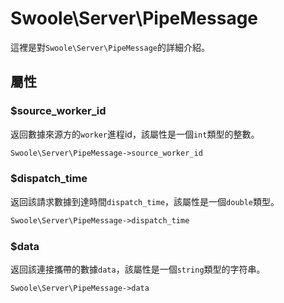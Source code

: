 # Swoole\Server\PipeMessage

這裡是對`Swoole\Server\PipeMessage`的詳細介紹。

## 屬性

### $source_worker_id
返回數據來源方的`worker`進程id，該屬性是一個`int`類型的整數。

```php
Swoole\Server\PipeMessage->source_worker_id
```

### $dispatch_time
返回該請求數據到達時間`dispatch_time`，該屬性是一個`double`類型。

```php
Swoole\Server\PipeMessage->dispatch_time
```

### $data
返回該連接攜帶的數據`data`，該屬性是一個`string`類型的字符串。

```php
Swoole\Server\PipeMessage->data
```
